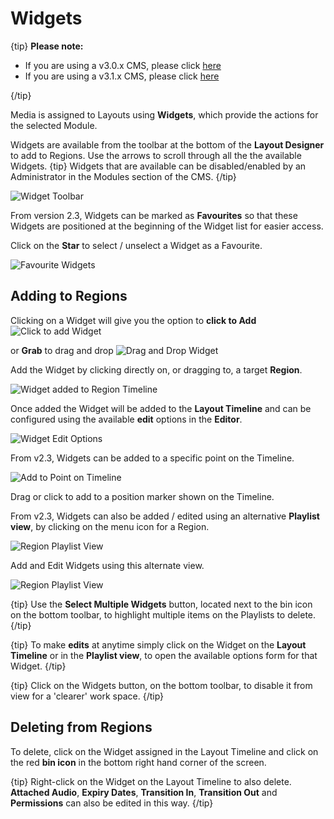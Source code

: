# Widgets

{tip}
**Please note:**

-  If you are using a v3.0.x CMS, please click [here](layouts_widgets_3.html)
-  If you are using a v3.1.x CMS, please click [here](layouts_widgets.html)

{/tip}

Media is assigned to Layouts using **Widgets**, which provide the actions for the selected Module.

Widgets are available from the toolbar at the bottom of the **Layout Designer** to add to Regions. Use the  arrows to scroll through all the the available Widgets.
{tip}
Widgets that are available can be disabled/enabled by an Administrator in the Modules section of the CMS.
{/tip}

![Widget Toolbar](img/v2.3_layouts_widgets_toolbar.png)



From version 2.3, Widgets can be marked as **Favourites** so that these Widgets are positioned at the beginning of the Widget list for easier access. 

Click on the **Star** to select / unselect a Widget as a Favourite.

![Favourite Widgets](img/v2.3_layouts_favourite_widget.png)



## Adding to Regions

Clicking on a Widget will give you the option to **click to Add** ![Click to add Widget](img/v2.3_layouts_add_widgets.png)

 or **Grab** to drag and drop ![Drag and Drop Widget](img/v2.3_layouts_drag_widget.png)

Add the Widget by clicking directly on, or dragging to, a target **Region**.

![Widget added to Region Timeline](img/v2.3_layouts_widget_region_timeline.png)

Once added the Widget will be added to the **Layout Timeline** and can be configured using the available **edit** options in the **Editor**. 

![Widget Edit Options](img/v2.3_layouts_widget_edit_options.png)



From v2.3, Widgets can be added to a specific point on the Timeline. 

![Add to Point on Timeline](img/v2.3_layouts_add_widget_to_point.png)

Drag or click to add to a position marker shown on the Timeline.

From v2.3, Widgets can also be added / edited using an alternative **Playlist view**, by clicking on the menu icon for a Region.

![Region Playlist View](img/v2.3_layouts_menu_playlist_view.png)

Add and Edit Widgets using this alternate view.

![Region Playlist View](img/v2.3_layouts_region_playlist_view.png)

{tip}
Use the **Select Multiple Widgets** button, located next to the bin icon on the bottom toolbar, to highlight multiple items on the Playlists to delete.
{/tip}

{tip}
To make **edits** at anytime simply click on the Widget on the **Layout Timeline** or in the **Playlist view**, to open the available options form for that Widget.
{/tip}

{tip}
Click on the Widgets button, on the bottom toolbar, to disable it from view for a 'clearer' work space.
{/tip}

## Deleting from Regions

To delete, click on the Widget assigned in the Layout Timeline and click on the red **bin icon** in the bottom right hand corner of the screen. 

{tip}
Right-click on the Widget on the Layout Timeline to also delete. **Attached Audio**, **Expiry Dates**, **Transition In**, **Transition Out** and **Permissions** can also be edited in this way.
{/tip}

